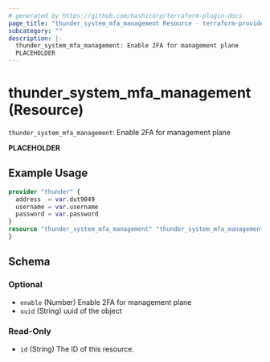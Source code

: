 ```yaml
---
# generated by https://github.com/hashicorp/terraform-plugin-docs
page_title: "thunder_system_mfa_management Resource - terraform-provider-thunder"
subcategory: ""
description: |-
  thunder_system_mfa_management: Enable 2FA for management plane
  PLACEHOLDER
---
```


# thunder_system_mfa_management (Resource)

`thunder_system_mfa_management`: Enable 2FA for management plane

__PLACEHOLDER__

## Example Usage

```terraform
provider "thunder" {
  address  = var.dut9049
  username = var.username
  password = var.password
}
resource "thunder_system_mfa_management" "thunder_system_mfa_management" {
}
```

<!-- schema generated by tfplugindocs -->
## Schema

### Optional

- `enable` (Number) Enable 2FA for management plane
- `uuid` (String) uuid of the object

### Read-Only

- `id` (String) The ID of this resource.


